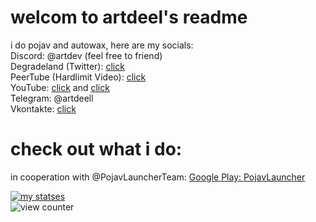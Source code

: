 # welcom to artdeel's readme

i do pojav and autowax, here are my socials:  
Discord: @artdev (feel free to friend)  
Degradeland (Twitter): [click](https://twitter.com/_artdeell)  
PeerTube (Hardlimit Video): [click](https://video.hardlimit.com/c/artdev/)  
YouTube: [click](https://www.youtube.com/channel/UC7M0NqlIVcYU2Vr1vYyr0QQ) and [click](https://www.youtube.com/channel/UCkAJqO_fb-ahaaX6gYxxjFg)  
Telegram: @artdeell  
Vkontakte: [click](https://vk.com/artdeell)

# check out what i do:  
in cooperation with @PojavLauncherTeam: [Google Play: PojavLauncher](https://play.google.com/store/apps/details?id=net.kdt.pojavlaunch)  

[![my statses](https://github-readme-stats.vercel.app/api?username=artdeell)](https://github.com/anuraghazra/github-readme-stats)  
![view counter](https://komarev.com/ghpvc/?username=artdeell&label=Views&color=28c6c5&style=flat-square)
